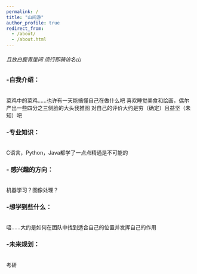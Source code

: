 ```yaml
---
permalink: /
title: "山间游"
author_profile: true
redirect_from: 
  - /about/
  - /about.html
---
```

<h6>且放白鹿青崖间 须行即骑访名山</h6>
 <h3> -自我介绍：</h3><br>
 菜鸡中的菜鸡……也许有一天能搞懂自己在做什么吧 喜欢睡觉美食和绘画，偶尔产出一些四分之三侧脸的大头我推图 对自己的评价大约是穷（确定）且益坚（未知）吧<br>
 <h3>-专业知识：</h3><br>
 C语言，Python，Java都学了一点点精通是不可能的 <br>
 <h3>- 感兴趣的方向：</h3><br>
 机器学习？图像处理？<br>
 <h3>-想学到些什么：</h3><br>
  唔……大约是如何在团队中找到适合自己的位置并发挥自己的作用<br>
  <h3>-未来规划：</h3><br>
  考研<br>

